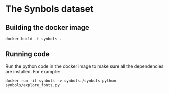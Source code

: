 # The Synbols dataset

## Building the docker image

```
docker build -t synbols .
```

## Running code

Run the python code in the docker image to make sure all the dependencies are installed. For example:
```
docker run -it synbols -v synbols:/synbols python synbols/explore_fonts.py
```
